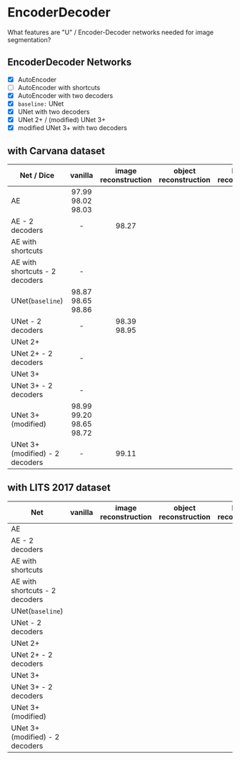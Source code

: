 # EncoderDecoder

What features are "U" / Encoder-Decoder networks needed for image segmentation?

## EncoderDecoder Networks

- [x] AutoEncoder
- [ ] AutoEncoder with shortcuts
- [x] AutoEncoder with two decoders
- [x] `baseline:` UNet
- [x] UNet with two decoders
- [x] UNet 2+ / (modified) UNet 3+
- [x] modified UNet 3+ with two decoders

## with Carvana dataset

Net / Dice | vanilla | image reconstruction | object reconstruction  | border reconstruction
|--|:--:|:--:|:--:|:--:|
| AE | 97.99<br>98.02<br>98.03
| AE - 2 decoders | - | 98.27 |
| AE with shortcuts |
| AE with shortcuts - 2 decoders | - |
| UNet(`baseline`) | 98.87 <br> 98.65 <br> 98.86|
| UNet - 2 decoders | - | 98.39<br>98.95
| UNet 2+ |
| UNet 2+ - 2 decoders | - |
| UNet 3+ |
| UNet 3+ - 2 decoders | - |
| UNet 3+(modified) | 98.99<br>99.20<br>98.65<br>98.72
| UNet 3+(modified) - 2 decoders | - | 99.11

## with LITS 2017 dataset

Net| vanilla | image reconstruction | object reconstruction  | border reconstruction
|--|:--:|:--:|:--:|:--:|
| AE |
| AE - 2 decoders |
| AE with shortcuts |
| AE with shortcuts - 2 decoders |
| UNet(`baseline`) |
| UNet - 2 decoders |
| UNet 2+ |
| UNet 2+ - 2 decoders |
| UNet 3+ |
| UNet 3+ - 2 decoders |
| UNet 3+(modified) |
| UNet 3+(modified) - 2 decoders |
